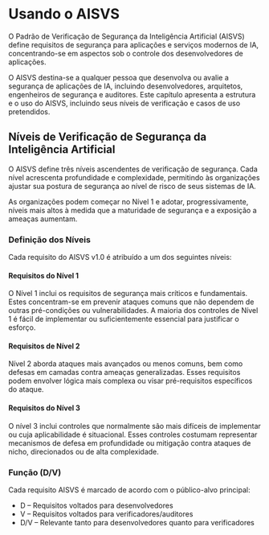 # Usando o AISVS

O Padrão de Verificação de Segurança da Inteligência Artificial (AISVS) define requisitos de segurança para aplicações e serviços modernos de IA, concentrando-se em aspectos sob o controle dos desenvolvedores de aplicações.

O AISVS destina-se a qualquer pessoa que desenvolva ou avalie a segurança de aplicações de IA, incluindo desenvolvedores, arquitetos, engenheiros de segurança e auditores. Este capítulo apresenta a estrutura e o uso do AISVS, incluindo seus níveis de verificação e casos de uso pretendidos.

## Níveis de Verificação de Segurança da Inteligência Artificial

O AISVS define três níveis ascendentes de verificação de segurança. Cada nível acrescenta profundidade e complexidade, permitindo às organizações ajustar sua postura de segurança ao nível de risco de seus sistemas de IA.

As organizações podem começar no Nível 1 e adotar, progressivamente, níveis mais altos à medida que a maturidade de segurança e a exposição a ameaças aumentam.

### Definição dos Níveis

Cada requisito do AISVS v1.0 é atribuído a um dos seguintes níveis:

#### Requisitos do Nível 1

O Nível 1 inclui os requisitos de segurança mais críticos e fundamentais. Estes concentram-se em prevenir ataques comuns que não dependem de outras pré-condições ou vulnerabilidades. A maioria dos controles de Nível 1 é fácil de implementar ou suficientemente essencial para justificar o esforço.

#### Requisitos de Nível 2

Nível 2 aborda ataques mais avançados ou menos comuns, bem como defesas em camadas contra ameaças generalizadas. Esses requisitos podem envolver lógica mais complexa ou visar pré-requisitos específicos do ataque.

#### Requisitos do Nível 3

O nível 3 inclui controles que normalmente são mais difíceis de implementar ou cuja aplicabilidade é situacional. Esses controles costumam representar mecanismos de defesa em profundidade ou mitigação contra ataques de nicho, direcionados ou de alta complexidade.

### Função (D/V)

Cada requisito AISVS é marcado de acordo com o público-alvo principal:

* D – Requisitos voltados para desenvolvedores
* V – Requisitos voltados para verificadores/auditores
* D/V – Relevante tanto para desenvolvedores quanto para verificadores

